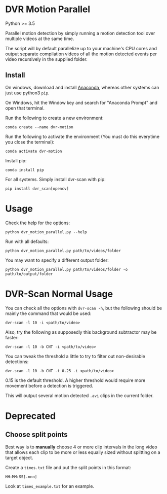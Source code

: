 # DVR Motion Parallel

Python >= 3.5

Parallel motion detection by simply running a motion detection tool
over multiple videos at the same time.

The script will by default parallelize up to your machine's CPU cores and
output separate compilation videos of all the motion detected
events per video recursively in the supplied folder.

## Install

On windows, download and install [Anaconda](https://www.anaconda.com/), whereas other systems can just use
python3 `pip`.

On Windows, hit the Window key and search for "Anaconda Prompt" and open that
terminal.

Run the following to create a new environment:
```
conda create --name dvr-motion 
```

Run the following to activate the environment (You must do this everytime you close the terminal):
```
conda activate dvr-motion
```

Install pip:
```
conda install pip
```

For all systems. Simply install dvr-scan with pip:
```
pip install dvr_scan[opencv]
```

# Usage

Check the help for the options:

```
python dvr_motion_parallel.py --help
```

Run with all defaults:

```
python dvr_motion_parallel.py path/to/videos/folder
```

You may want to specify a different output folder:

```
python dvr_motion_parallel.py path/to/videos/folder -o path/to/output/folder
```

# DVR-Scan Normal Usage

You can check all the options with `dvr-scan -h`, but the following should be
mainly the command that would be used:

```
dvr-scan -l 10 -i <path/to/video>
```

Also, try the following as supposedly this background subtractor may be faster:
```
dvr-scan -l 10 -b CNT -i <path/to/video>
```

You can tweak the threshold a little to try to filter out non-desirable detections:
```
dvr-scan -l 10 -b CNT -t 0.25 -i <path/to/video>
```

0.15 is the default threshold. A higher threshold would require more movement before
a detection is triggered.

This will output several motion detected `.avi` clips in the current folder.

# Deprecated

## Choose split points

Best way is to **manually** choose 4 or more clip intervals in the long video
that allows each clip to be more or less equally sized without splitting
on a target object.

Create a `times.txt` file and put the split points
in this format:
```
HH:MM:SS[.nnn]
```
Look at `times_example.txt` for an example.
